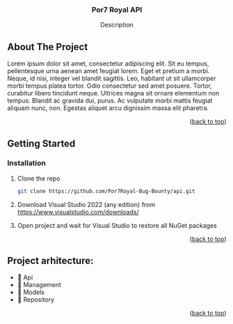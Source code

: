 




  <h3 align="center">Por7 Royal API</h3>

  <p align="center">
    Description
    
</div>


<!-- ABOUT THE PROJECT -->
## About The Project
Lorem ipsum dolor sit amet, consectetur adipiscing elit. Sit eu tempus, pellentesque urna aenean amet feugiat lorem. Eget et pretium a morbi. Neque, id nisi, integer vel blandit sagittis. Leo, habitant ut sit ullamcorper morbi tempus platea tortor. Odio consectetur sed amet posuere. Tortor, curabitur libero tincidunt neque. Ultrices magna sit ornare elementum non tempus. Blandit ac gravida dui, purus. Ac vulputate morbi mattis feugiat aliquam nunc, non. Egestas aliquet arcu dignissim massa elit pharetra. 

<p align="right">(<a href="#readme-top">back to top</a>)</p>



<!-- GETTING STARTED -->
## Getting Started


### Installation


1. Clone the repo 
   ```sh
   git clone https://github.com/Por7Royal-Bug-Bounty/api.git
   ```
2. Download Visual Studio 2022 (any edition) from https://www.visualstudio.com/downloads/

3. Open project and wait for Visual Studio to restore all NuGet packages

<p align="right">(<a href="#readme-top">back to top</a>)</p>



<!-- Project arhitecture -->
## Project arhitecture:

- 📂 Api
- 📂 Management
- 📂 Models
- 📂 Repository


<p align="right">(<a href="#readme-top">back to top</a>)</p>






